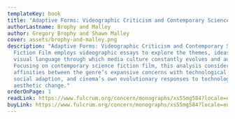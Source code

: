 ```yaml
---
templateKey: book
title: "Adaptive Forms: Videographic Criticism and Contemporary Science Fiction Film"
authorLastname: Brophy and Malley
author: Gregory Brophy and Shawn Malley
cover: assets/brophy-and-malley.png
description: "Adaptive Forms: Videographic Criticism and Contemporary Science
  Fiction Film employs videographic essays to explore the themes, ideas, and
  visual language through which media culture constantly evolves and adapts.
  Focusing on contemporary science fiction film, this analysis considers
  affinities between the genre’s expansive concerns with technological and
  social adaption, and cinema’s own evolutionary responses to technological and
  aesthetic change."
orderOnPage: 1
readLink: https://www.fulcrum.org/concern/monographs/xs55mg584?locale=en
buyLink: https://www.fulcrum.org/concern/monographs/xs55mg584?locale=en
---
```

